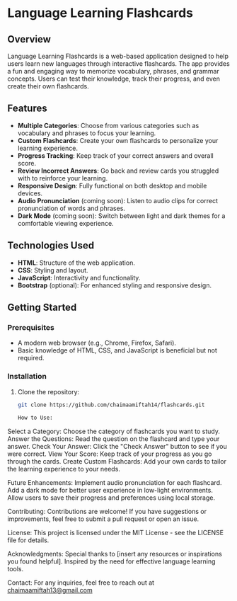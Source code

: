 # Language Learning Flashcards

## Overview
Language Learning Flashcards is a web-based application designed to help users learn new languages through interactive flashcards. The app provides a fun and engaging way to memorize vocabulary, phrases, and grammar concepts. Users can test their knowledge, track their progress, and even create their own flashcards.

## Features
- **Multiple Categories**: Choose from various categories such as vocabulary and phrases to focus your learning.
- **Custom Flashcards**: Create your own flashcards to personalize your learning experience.
- **Progress Tracking**: Keep track of your correct answers and overall score.
- **Review Incorrect Answers**: Go back and review cards you struggled with to reinforce your learning.
- **Responsive Design**: Fully functional on both desktop and mobile devices.
- **Audio Pronunciation** (coming soon): Listen to audio clips for correct pronunciation of words and phrases.
- **Dark Mode** (coming soon): Switch between light and dark themes for a comfortable viewing experience.

## Technologies Used
- **HTML**: Structure of the web application.
- **CSS**: Styling and layout.
- **JavaScript**: Interactivity and functionality.
- **Bootstrap** (optional): For enhanced styling and responsive design.

## Getting Started

### Prerequisites
- A modern web browser (e.g., Chrome, Firefox, Safari).
- Basic knowledge of HTML, CSS, and JavaScript is beneficial but not required.

### Installation
1. Clone the repository:
   ```bash
   git clone https://github.com/chaimaamiftah14/flashcards.git
  
   How to Use:
Select a Category: Choose the category of flashcards you want to study.
Answer the Questions: Read the question on the flashcard and type your answer.
Check Your Answer: Click the "Check Answer" button to see if you were correct.
View Your Score: Keep track of your progress as you go through the cards.
Create Custom Flashcards: Add your own cards to tailor the learning experience to your needs.

Future Enhancements:
Implement audio pronunciation for each flashcard.
Add a dark mode for better user experience in low-light environments.
Allow users to save their progress and preferences using local storage.

Contributing:
Contributions are welcome! If you have suggestions or improvements, feel free to submit a pull request or open an issue.

License:
This project is licensed under the MIT License - see the LICENSE file for details.

Acknowledgments:
Special thanks to [insert any resources or inspirations you found helpful].
Inspired by the need for effective language learning 
tools.

Contact:
For any inquiries, feel free to reach out at chaimaamiftah13@gmail.com